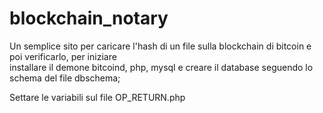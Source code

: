# blockchain_notary
Un semplice sito per caricare l'hash di un file sulla blockchain di bitcoin e poi verificarlo, per iniziare  
installare il demone bitcoind, php, mysql e 
creare il database seguendo lo schema del file dbschema;

Settare le variabili sul file OP_RETURN.php
